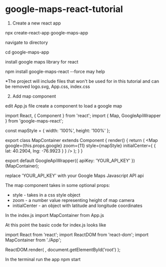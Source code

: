 # google-maps-react-tutorial

1. Create a new react app

npx create-react-app google-maps-app

navigate to directory

cd google-maps-app

install google maps library for react

npm install google-maps-react
--force may help

*The project will include files that won't be used for in this tutorial and can be removed
logo.svg, App.css, index.css


2. Add map component

edit App.js file
create a component to load a google map

import React, { Component } from 'react';
import { Map, GoogleApiWrapper } from 'google-maps-react';

const mapStyle = {
  width: '100%',
  height: '100%'
};

export class MapContainer extends Component {
  render() {
    return (
      <Map
        google={this.props.google}
        zoom={11}
        style={mapStyle}
        initialCenter={
          {
            lat: 40.2904,
            lng: -76.9923
          }
        }
      />
    );
  }
}

export default GoogleApiWrapper({
  apiKey: 'YOUR_API_KEY'
})(MapContainer);


replace 'YOUR_API_KEY' with your Google Maps Javascript API api

The map component takes in some optional props:
- style - takes in a css style object
- zoom - a number value representing height of map camera
- initialCenter - an object with latitude and longitude coordinates


In the index.js import MapContainer from App.js

At this point the basic code for index.js looks like

import React from 'react';
import ReactDOM from 'react-dom';
import MapContainer from './App';

ReactDOM.render(
    <MapContainer />,
  document.getElementById('root')
);

In the terminal run the app
npm start 
